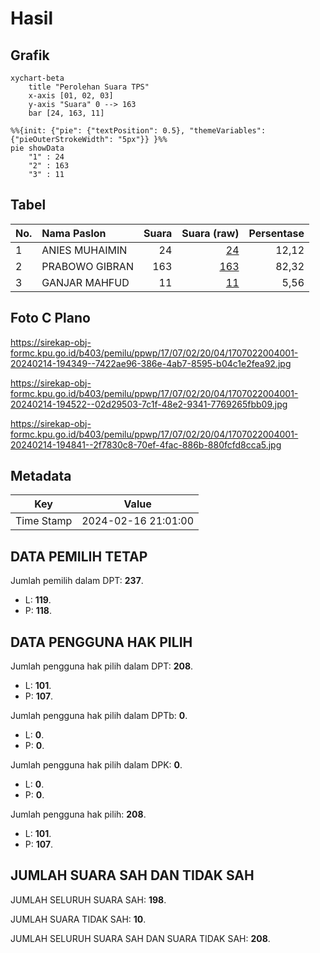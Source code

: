 # Hasil

## Grafik

```mermaid
xychart-beta
    title "Perolehan Suara TPS"
    x-axis [01, 02, 03]
    y-axis "Suara" 0 --> 163
    bar [24, 163, 11]
```

```mermaid
%%{init: {"pie": {"textPosition": 0.5}, "themeVariables": {"pieOuterStrokeWidth": "5px"}} }%%
pie showData
    "1" : 24
    "2" : 163
    "3" : 11
```

## Tabel

| No. | Nama Paslon    | Suara | Suara (raw) | Persentase |
|:--- |:-------------- | -----:| -----------:| ----------:|
| 1   | ANIES MUHAIMIN | 24    | [24][p-1]   | 12,12      |
| 2   | PRABOWO GIBRAN | 163   | [163][p-2]  | 82,32      |
| 3   | GANJAR MAHFUD  | 11    | [11][p-3]   | 5,56       |


[p-1]: https://github.com/gigit-pemilu/pemilu-2024-17-bengkulu/blob/main/pilpres/hitung-suara/sub/17-bengkulu/sub/07-lebong/sub/02-lebong-atas/sub/2004-tik-tebing/sub/001-tps/sub/paslon-1.txt
[p-2]: https://github.com/gigit-pemilu/pemilu-2024-17-bengkulu/blob/main/pilpres/hitung-suara/sub/17-bengkulu/sub/07-lebong/sub/02-lebong-atas/sub/2004-tik-tebing/sub/001-tps/sub/paslon-2.txt
[p-3]: https://github.com/gigit-pemilu/pemilu-2024-17-bengkulu/blob/main/pilpres/hitung-suara/sub/17-bengkulu/sub/07-lebong/sub/02-lebong-atas/sub/2004-tik-tebing/sub/001-tps/sub/paslon-3.txt

## Foto C Plano

https://sirekap-obj-formc.kpu.go.id/b403/pemilu/ppwp/17/07/02/20/04/1707022004001-20240214-194349--7422ae96-386e-4ab7-8595-b04c1e2fea92.jpg

https://sirekap-obj-formc.kpu.go.id/b403/pemilu/ppwp/17/07/02/20/04/1707022004001-20240214-194522--02d29503-7c1f-48e2-9341-7769265fbb09.jpg

https://sirekap-obj-formc.kpu.go.id/b403/pemilu/ppwp/17/07/02/20/04/1707022004001-20240214-194841--2f7830c8-70ef-4fac-886b-880fcfd8cca5.jpg


## Metadata

| Key        | Value               |
| ---------- | ------------------- |
| Time Stamp | 2024-02-16 21:01:00 |


## DATA PEMILIH TETAP

Jumlah pemilih dalam DPT: **237**.
 * L: **119**.
 * P: **118**.

## DATA PENGGUNA HAK PILIH

Jumlah pengguna hak pilih dalam DPT: **208**.
 * L: **101**.
 * P: **107**.

Jumlah pengguna hak pilih dalam DPTb: **0**.
 * L: **0**.
 * P: **0**.

Jumlah pengguna hak pilih dalam DPK: **0**.
 * L: **0**.
 * P: **0**.

Jumlah pengguna hak pilih: **208**.
 * L: **101**.
 * P: **107**.

## JUMLAH SUARA SAH DAN TIDAK SAH

JUMLAH SELURUH SUARA SAH: **198**.

JUMLAH SUARA TIDAK SAH: **10**.

JUMLAH SELURUH SUARA SAH DAN SUARA TIDAK SAH: **208**.


